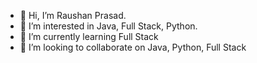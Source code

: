 - 👋 Hi, I’m Raushan Prasad.
- 👀 I’m interested in Java, Full Stack, Python.
- 🌱 I’m currently learning Full Stack
- 💞️ I’m looking to collaborate on Java, Python, Full Stack
